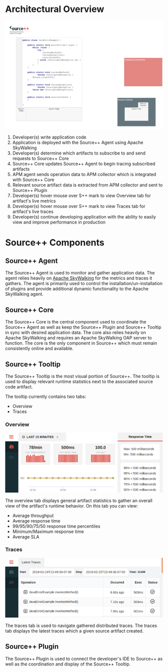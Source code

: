 # Architectural Overview

![](../../images/Source%2B%2B%20Architectural%20Overview-v0.1.0-alpha.gif)

1. Developer(s) write application code
2. Application is deployed with the Source++ Agent using Apache SkyWalking
3. Developer(s) determine which artifacts to subscribe to and send requests to Source++ Core
4. Source++ Core updates Source++ Agent to begin tracing subscribed artifacts
5. APM agent sends operation data to APM collector which is integrated with Source++ Core
6. Relevant source artifact data is extracted from APM collector and sent to Source++ Plugin
7. Developer(s) hover mouse over S++ mark to view Overview tab for artifact's live metrics
8. Developer(s) hover mouse over S++ mark to view Traces tab for artifact's live traces
9. Developer(s) continue developing application with the ability to easily view and improve performance in production

# Source++ Components

## Source++ Agent

The Source++ Agent is used to monitor and gather application data. The agent relies heavily on [Apache SkyWalking](https://github.com/apache/incubator-skywalking) for the metrics and traces it gathers. The agent is primarily used to control the installation/un-installation of plugins and provide additional dynamic functionality to the Apache SkyWalking agent.

## Source++ Core

The Source++ Core is the central component used to coordinate the Source++ Agent as well as keep the Source++ Plugin and Source++ Tooltip in sync with desired application data. The core also relies heavily on Apache SkyWalking and requires an Apache SkyWalking OAP server to function. The core is the only component in Source++ which must remain consistently online and available.

## Source++ Tooltip

The Source++ Tooltip is the most visual portion of Source++. The tooltip is used to display relevant runtime statistics next to the associated source code artifact. 

The tooltip currently contains two tabs:

 - Overview
 - Traces

### Overview
![](../../images/tooltip/overview_last_15_minutes.png)

The overview tab displays general artifact statistics to gather an overall view of the artifact's runtime behavior. On this tab you can view:

 - Average throughput
 - Average response time
 - 99/95/90/75/50 response time percentiles
 - Minimum/Maximum response time
 - Average SLA

### Traces
![](../../images/tooltip/latest_traces.png)

The traces tab is used to navigate gathered distributed traces. The traces tab displays the latest traces which a given source artifact created. 

## Source++ Plugin

The Source++ Plugin is used to connect the developer's IDE to Source++ as well as the coordination and display of the Source++ Tooltip.
